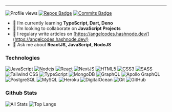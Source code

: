 <!-- 

Removed for now, it is very heavy
![My intro gif](./src/images/typping.gif) 

-->

---

![Profile views](https://gpvc.arturio.dev/angelmtztrc) [![Repos Badge](https://badges.pufler.dev/repos/angelmtztrc)](https://badges.pufler.dev) [![Commits Badge](https://badges.pufler.dev/commits/monthly/angelmtztrc)](https://badges.pufler.dev)

- 🌱 I’m currently learning **TypeScript, Dart, Deno**
- 👯 I’m looking to collaborate on **JavaScript Projects**
- 📝 I regulary write articles on [https://angelcodes.hashnode.dev/](https://angelcodes.hashnode.dev/)
- 💬 Ask me about **ReactJS, JavaScript, NodeJS**

### Technologies

![JavaScript](https://img.shields.io/badge/-JavaScript-black?style=flat-square&logo=javascript) ![Nodejs](https://img.shields.io/badge/-Nodejs-black?style=flat-square&logo=Node.js) ![React](https://img.shields.io/badge/-React-black?style=flat-square&logo=react) ![NextJS](https://img.shields.io/badge/-Nextjs-black?style=flat-square&logo=next.js) ![HTML5](https://img.shields.io/badge/-HTML5-E34F26?style=flat-square&logo=html5&logoColor=white) ![CSS3](https://img.shields.io/badge/-CSS3-1572B6?style=flat-square&logo=css3) ![SASS](https://img.shields.io/badge/-SASS-CC6699?style=flat-square&logo=sass&logoColor=white) ![Tailwind CSS](https://img.shields.io/badge/-Tailwind%20CSS-38B2AC?style=flat-square&logo=tailwind-css&logoColor=white) ![TypeScript](https://img.shields.io/badge/-TypeScript-007ACC?style=flat-square&logo=typescript) ![MongoDB](https://img.shields.io/badge/-MongoDB-black?style=flat-square&logo=mongodb) ![GraphQL](https://img.shields.io/badge/-GraphQL-E10098?style=flat-square&logo=graphql) ![Apollo GraphQL](https://img.shields.io/badge/-Apollo%20GraphQL-311C87?style=flat-square&logo=apollo-graphql) ![PostgreSQL](https://img.shields.io/badge/-PostgreSQL-336791?style=flat-square&logo=postgresql) ![MySQL](https://img.shields.io/badge/-MySQL-black?style=flat-square&logo=mysql) ![Heroku](https://img.shields.io/badge/-Heroku-430098?style=flat-square&logo=heroku) ![DigitalOcean](https://img.shields.io/badge/-Digital%20Ocean-darkblue?style=flat-square&logo=digitalocean) ![Git](https://img.shields.io/badge/-Git-black?style=flat-square&logo=git) ![GitHub](https://img.shields.io/badge/-GitHub-181717?style=flat-square&logo=github)

### Github Stats

![All Stats](https://github-readme-stats.vercel.app/api?username=angelmtztrc&show_icons=true&include_all_commits=true&count_private=true&hide=contribs) ![Top Langs](https://github-readme-stats.vercel.app/api/top-langs/?username=angelmtztrc&layout=compact)
